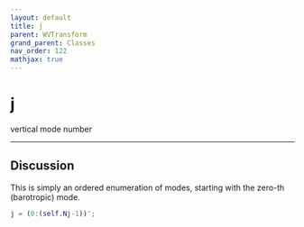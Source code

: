 ```yaml
---
layout: default
title: j
parent: WVTransform
grand_parent: Classes
nav_order: 122
mathjax: true
---
```


#  j

vertical mode number


---

## Discussion

This is simply an ordered enumeration of modes, starting with the zero-th (barotropic) mode.
```matlab
j = (0:(self.Nj-1))';
```

